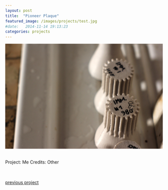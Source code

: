 ```yaml
---
layout: post
title:  "Pioneer Plaque"
featured_image: /images/projects/test.jpg
#date:   2014-11-14 19:13:23
categories: projects
---
```




![Alt text](/images/projects/test.jpg)
<br>
<br>

Project: Me
Credits: Other

<br>
<br>
<a href="http://materiaterza.com/projects/2014/11/14/rpco.html">previous project</a>

